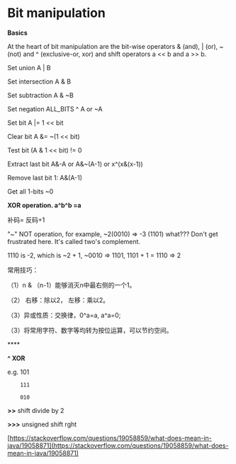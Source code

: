 # Bit manipulation

**Basics**

At the heart of bit manipulation are the bit-wise operators & \(and\), \| \(or\), ~ \(not\) and ^ \(exclusive-or, xor\) and shift operators a &lt;&lt; b and a &gt;&gt; b.

Set union A \| B

Set intersection A & B

Set subtraction A & ~B

Set negation ALL\_BITS ^ A or ~A

Set bit A \|= 1 &lt;&lt; bit

Clear bit A &= ~\(1 &lt;&lt; bit\)

Test bit \(A & 1 &lt;&lt; bit\) != 0

Extract last bit A&-A or A&~\(A-1\) or x^\(x&\(x-1\)\)

Remove last bit 1: A&\(A-1\)

Get all 1-bits ~0

**XOR operation.  a^b^b =a**



补码= 反码+1

"~" NOT operation, for example, ~2\(0010\) =&gt; -3 \(1101\) what??? Don't get frustrated here. It's called two's complement.

1110 is -2, which is ~2 + 1, ~0010 =&gt; 1101, 1101 + 1 = 1110 =&gt; 2



常用技巧：

（1）n & （n-1）能够消灭n中最右侧的一个1。

（2） 右移：除以2， 左移：乘以2。

（3）异或性质：交换律，0^a=a, a^a=0;

（3）将常用字符、数字等均转为按位运算，可以节约空间。

\*\*\*\*

**^  XOR**

e.g. 101

        111

        010



**&gt;&gt;** shift divide by 2

**&gt;&gt;&gt;** unsigned shift rght

[https://stackoverflow.com/questions/19058859/what-does-mean-in-java/19058871](https://stackoverflow.com/questions/19058859/what-does-mean-in-java/19058871)

